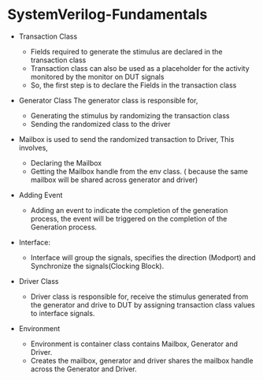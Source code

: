 # SystemVerilog-Fundamentals

* Transaction Class
  - Fields required to generate the stimulus are declared in the transaction class
  - Transaction class can also be used as a placeholder for the activity monitored by the monitor on DUT signals
  - So, the first step is to declare the Fields in the transaction class
 
* Generator Class
The generator class is responsible for,
  - Generating the stimulus by randomizing the transaction class
  - Sending the randomized class to the driver
 
* Mailbox is used to send the randomized transaction to Driver,
This involves,
  - Declaring the Mailbox
  - Getting the Mailbox handle from the env class. ( because the same mailbox will be shared across generator and driver)

* Adding Event
  - Adding an event to indicate the completion of the generation process, the event will be triggered on the completion of the Generation process.
 
* Interface:
  - Interface will group the signals, specifies the direction (Modport) and Synchronize the signals(Clocking Block).
 
* Driver Class
  - Driver class is responsible for, receive the stimulus generated from the generator and drive to DUT by assigning transaction class values to interface signals.
 
* Environment
  - Environment is container class contains Mailbox, Generator and Driver.
  - Creates the mailbox, generator and driver shares the mailbox handle across the Generator and Driver.
